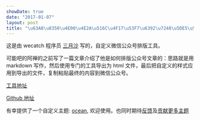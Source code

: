```yaml
---
showDate: true
date: "2017-01-07"
layout: post
title: "\u63A8\u8350\u4E00\u4E2A\u516C\u4F17\u53F7\u6392\u7248\u5DE5\u5177"
---
```


这是由 wecatch 程序员 [三月沙](//sanyuesha.com) 写的，自定义微信公众号排版工具。

可能吧的阿禅的之前写了一篇文章介绍了他是如何排版公众号文章的：思路就是用 markdown 写作，然后使用专门的工具导出为 html 文件，最后把自定义的样式应用到导出的文件，复制粘贴最终的内容到微信公众号。

<!-- more -->

[工具地址](//wecatch.me/markdown-css/)  

[Github 地址](//wecatch.me/markdown-css/)

有幸提供了一个自定义主题: [ocean](//wecatch.me/markdown-css/themes/ocean.html), 欢迎使用。也同时期待[反馈](https://github.com/wecatch/markdown-css/issues)及[贡献更多主题](https://github.com/wecatch/markdown-css/pulls)